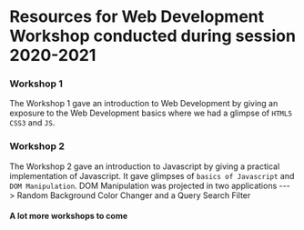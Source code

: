 # Resources for Web Development Workshop conducted during session 2020-2021

### Workshop 1

The Workshop 1 gave an introduction to Web Development by giving an exposure to the Web Development basics where we had a glimpse of `HTML5` `CSS3` and `JS`.

### Workshop 2
The Workshop 2 gave an introduction to Javascript by giving a practical implementation of Javascript. It gave glimpses of `basics of Javascript` and `DOM Manipulation`. DOM Manipulation was projected in two applications ---> Random Background Color Changer and a Query Search Filter

#### A lot more workshops to come
